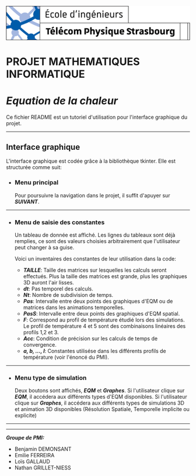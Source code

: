 <img src="IMAGES/tps-logo.png">

# **PROJET MATHEMATIQUES INFORMATIQUE**
# ***Equation de la chaleur***


Ce fichier README est un tutoriel d'utilisation pour l'interface graphique du projet.

---

## **Interface graphique**

L'interface graphique est codée grâce à la bibliothèque tkinter. Elle est structurée comme suit:

* ### **Menu principal**

    Pour poursuivre la navigation dans le projet, il suffit d'apuyer sur ***SUIVANT***.

---

* ### **Menu de saisie des constantes**

    Un tableau de donnée est affiché. Les lignes du tableaux sont déjà remplies, ce sont des valeurs choisies arbitrairement que l'utilisateur peut changer à sa guise.

    Voici un inventaires des constantes de leur utilisation dans la code:

    * ***TAILLE***:
        Taille des matrices sur lesquelles les calculs seront effectués. Plus la taille des matrices est grande, plus les graphiques 3D auront l'air lisses.
    * ***dt***:
        Pas temporel des calculs.
    * ***Nt***:
        Nombre de subdivision de temps.
    * ***Pas***:
        Intervalle entre deux points des graphiques d'EQM ou de matrices dans les animations temporelles.
    * ***PasS***:
        Intervalle entre deux points des graphiques d'EQM spatial.
    * ***F***:
        Correspond au profil de température étudié lors des simulations. Le profil de température 4 et 5 sont des combinaisons linéaires des profils 1,2 et 3.
    * ***Acc***:
        Condition de précision sur les calculs de temps de convergence.
    * ***a, b, ..., l***:
        Constantes utilisése dans les différents profils de température (voir l'énoncé du PMI).

---

* ### **Menu type de simulation**

    Deux boutons sont affichés, ***EQM*** et ***Graphes***.
    Si l'utilisateur clique sur ***EQM***, il accédera aux différents types d'EQM disponibles. 
    Si l'utilisateur clique sur ***Graphes***, il accédera aux différents types de simulations 3D et animation 3D disponibles (Résolution Spatiale, Temporelle implicite ou explicite)

---
---

***Groupe de PMI:***

* Benjamin DEMONSANT
* Emilie FERREIRA
* Loïs GALLAUD
* Nathan GRILLET-NIESS